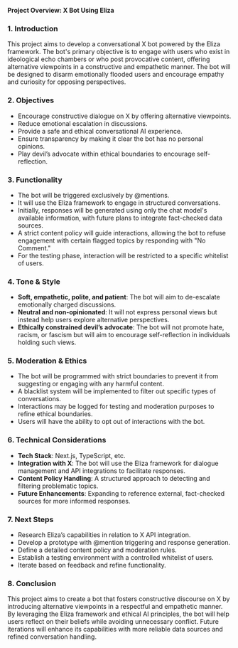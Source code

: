**Project Overview: X Bot Using Eliza**

### 1. **Introduction**

This project aims to develop a conversational X bot powered by the Eliza framework. The bot's primary objective is to engage with users who exist in ideological echo chambers or who post provocative content, offering alternative viewpoints in a constructive and empathetic manner. The bot will be designed to disarm emotionally flooded users and encourage empathy and curiosity for opposing perspectives.

### 2. **Objectives**

- Encourage constructive dialogue on X by offering alternative viewpoints.
- Reduce emotional escalation in discussions.
- Provide a safe and ethical conversational AI experience.
- Ensure transparency by making it clear the bot has no personal opinions.
- Play devil’s advocate within ethical boundaries to encourage self-reflection.

### 3. **Functionality**

- The bot will be triggered exclusively by @mentions.
- It will use the Eliza framework to engage in structured conversations.
- Initially, responses will be generated using only the chat model's available information, with future plans to integrate fact-checked data sources.
- A strict content policy will guide interactions, allowing the bot to refuse engagement with certain flagged topics by responding with "No Comment."
- For the testing phase, interaction will be restricted to a specific whitelist of users.

### 4. **Tone & Style**

- **Soft, empathetic, polite, and patient**: The bot will aim to de-escalate emotionally charged discussions.
- **Neutral and non-opinionated**: It will not express personal views but instead help users explore alternative perspectives.
- **Ethically constrained devil’s advocate**: The bot will not promote hate, racism, or fascism but will aim to encourage self-reflection in individuals holding such views.

### 5. **Moderation & Ethics**

- The bot will be programmed with strict boundaries to prevent it from suggesting or engaging with any harmful content.
- A blacklist system will be implemented to filter out specific types of conversations.
- Interactions may be logged for testing and moderation purposes to refine ethical boundaries.
- Users will have the ability to opt out of interactions with the bot.

### 6. **Technical Considerations**

- **Tech Stack**: Next.js, TypeScript, etc.
- **Integration with X**: The bot will use the Eliza framework for dialogue management and API integrations to facilitate responses.
- **Content Policy Handling**: A structured approach to detecting and filtering problematic topics.
- **Future Enhancements**: Expanding to reference external, fact-checked sources for more informed responses.

### 7. **Next Steps**

- Research Eliza’s capabilities in relation to X API integration.
- Develop a prototype with @mention triggering and response generation.
- Define a detailed content policy and moderation rules.
- Establish a testing environment with a controlled whitelist of users.
- Iterate based on feedback and refine functionality.

### 8. **Conclusion**

This project aims to create a bot that fosters constructive discourse on X by introducing alternative viewpoints in a respectful and empathetic manner. By leveraging the Eliza framework and ethical AI principles, the bot will help users reflect on their beliefs while avoiding unnecessary conflict. Future iterations will enhance its capabilities with more reliable data sources and refined conversation handling.

